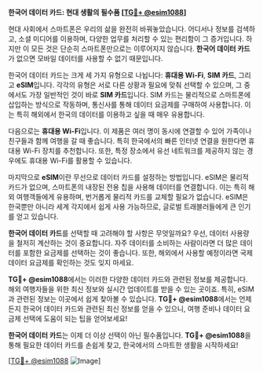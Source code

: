 **한국어 데이터 카드: 현대 생활의 필수품 [[TG💪+ @esim1088](https://t.me/s/esim1088)]**

현대 사회에서 스마트폰은 우리의 삶을 완전히 바꿔놓았습니다. 어디서나 정보를 검색하고, 소셜 미디어를 이용하며, 다양한 업무를 처리할 수 있는 편리함이 그 증거입니다. 하지만 이 모든 것은 단순히 스마트폰만으로는 이루어지지 않습니다. **한국어 데이터 카드**가 없으면 모바일 데이터를 사용할 수 없기 때문입니다.

한국어 데이터 카드는 크게 세 가지 유형으로 나뉩니다: **휴대용 Wi-Fi**, **SIM 카드**, 그리고 **eSIM**입니다. 각각의 유형은 서로 다른 상황과 필요에 맞춰 선택할 수 있으며, 그 중에서도 가장 일반적인 것이 바로 **SIM 카드**입니다. SIM 카드는 물리적으로 스마트폰에 삽입하는 방식으로 작동하며, 통신사를 통해 데이터 요금제를 구매하여 사용합니다. 이는 특히 해외에서 한국의 데이터를 이용하고 싶을 때 매우 유용합니다.

다음으로는 **휴대용 Wi-Fi**입니다. 이 제품은 여러 명이 동시에 연결할 수 있어 가족이나 친구들과 함께 여행을 갈 때 좋습니다. 특히 한국에서의 빠른 인터넷 연결을 원한다면 휴대용 Wi-Fi 장치를 추천합니다. 또한, 특정 장소에서 유선 네트워크를 제공하지 않는 경우에도 휴대용 Wi-Fi를 활용할 수 있습니다.

마지막으로 **eSIM**이란 무선으로 데이터 카드를 설정하는 방법입니다. eSIM은 물리적 카드가 없으며, 스마트폰의 내장된 전용 칩을 사용해 데이터를 연결합니다. 이는 특히 해외 여행객들에게 유용하며, 번거롭게 물리적 카드를 교체할 필요가 없습니다. eSIM은 한국뿐만 아니라 세계 각지에서 쉽게 사용 가능하므로, 글로벌 트래블러들에게 큰 인기를 얻고 있습니다.

**한국어 데이터 카드**를 선택할 때 고려해야 할 사항은 무엇일까요? 우선, 데이터 사용량을 철저히 계산하는 것이 중요합니다. 자주 데이터를 소비하는 사람이라면 더 많은 데이터를 포함한 요금제를 선택하는 것이 좋습니다. 또한, 해외에서 사용할 예정이라면 국제 데이터 요금제를 확인하는 것도 잊지 마세요.

**TG💪+ @esim1088**에서는 이러한 다양한 데이터 카드와 관련된 정보를 제공합니다. 해외 여행자들을 위한 최신 정보와 실시간 업데이트를 받을 수 있는 곳이죠. 특히, eSIM과 관련된 정보는 이곳에서 쉽게 찾아볼 수 있습니다. **TG💪+ @esim1088**에서는 언제든지 한국어 데이터 카드와 관련된 최신 정보를 얻을 수 있으니, 여행 준비나 데이터 요금제 선택에 도움이 되는 팁을 얻어보세요!

**한국어 데이터 카드**는 이제 더 이상 선택이 아닌 필수품입니다. **TG💪+ @esim1088**을 통해 필요한 데이터 카드를 손쉽게 찾고, 한국에서의 스마트한 생활을 시작하세요! 

[[TG💪+ @esim1088](https://t.me/s/esim1088) ![Image](https://i.postimg.cc/Y0z9fWf4/image.png)]